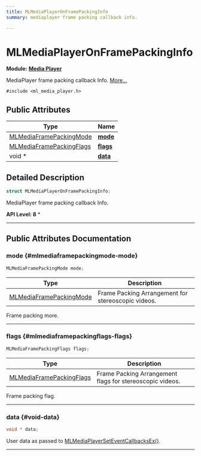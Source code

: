 ```yaml
---
title: MLMediaPlayerOnFramePackingInfo
summary: mediaplayer frame packing callback info. 

---
```


# MLMediaPlayerOnFramePackingInfo

**Module:** **[Media Player](/api-ref/api/Modules/group___media_player/group___media_player.md)**



MediaPlayer frame packing callback Info.  [More...](#detailed-description)


`#include <ml_media_player.h>`

## Public Attributes

| Type           | Name           |
| -------------- | -------------- |
| [MLMediaFramePackingMode](/api-ref/api/Modules/group___media_player/group___media_player.md#enums-mlmediaframepackingmode) | **[mode](/api-ref/api/Modules/group___media_player/struct_m_l_media_player_on_frame_packing_info.md#mlmediaframepackingmode-mode)**  |
| [MLMediaFramePackingFlags](/api-ref/api/Modules/group___media_player/group___media_player.md#enums-mlmediaframepackingflags) | **[flags](/api-ref/api/Modules/group___media_player/struct_m_l_media_player_on_frame_packing_info.md#mlmediaframepackingflags-flags)**  |
| void * | **[data](/api-ref/api/Modules/group___media_player/struct_m_l_media_player_on_frame_packing_info.md#void-data)**  |

## Detailed Description

```cpp
struct MLMediaPlayerOnFramePackingInfo;
```

MediaPlayer frame packing callback Info. 




**API Level:
 8**
  * 




-----------
## Public Attributes Documentation

### mode {#mlmediaframepackingmode-mode}

```cpp
MLMediaFramePackingMode mode;
```



| Type | Description |
|--|--|
| [MLMediaFramePackingMode](/api-ref/api/Modules/group___media_player/group___media_player.md#enums-mlmediaframepackingmode) | Frame Packing Arrangement for stereoscopic videos.  |


Frame packing more. 





-----------

### flags {#mlmediaframepackingflags-flags}

```cpp
MLMediaFramePackingFlags flags;
```



| Type | Description |
|--|--|
| [MLMediaFramePackingFlags](/api-ref/api/Modules/group___media_player/group___media_player.md#enums-mlmediaframepackingflags) | Frame Packing Arrangement flags for stereoscopic videos.  |


Frame packing flag. 





-----------

### data {#void-data}

```cpp
void * data;
```


User data as passed to [MLMediaPlayerSetEventCallbacksEx()](/api-ref/api/Modules/group___media_player/group___media_player.md#mlresult-mlmediaplayerseteventcallbacksex). 





-----------

